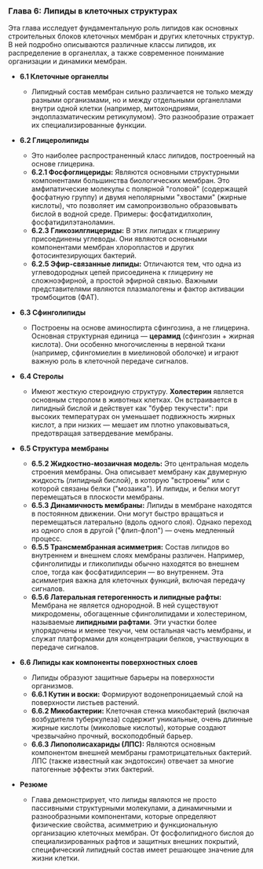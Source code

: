 ### **Глава 6: Липиды в клеточных структурах**

Эта глава исследует фундаментальную роль липидов как основных строительных блоков клеточных мембран и других клеточных структур. В ней подробно описываются различные классы липидов, их распределение в органеллах, а также современное понимание организации и динамики мембран.

*   **6.1 Клеточные органеллы**
    *   Липидный состав мембран сильно различается не только между разными организмами, но и между отдельными органеллами внутри одной клетки (например, митохондриями, эндоплазматическим ретикулумом). Это разнообразие отражает их специализированные функции.

*   **6.2 Глицеролипиды**
    *   Это наиболее распространенный класс липидов, построенный на основе глицерина.
    *   **6.2.1 Фосфоглицериды:** Являются основными структурными компонентами большинства биологических мембран. Это амфипатические молекулы с полярной "головой" (содержащей фосфатную группу) и двумя неполярными "хвостами" (жирные кислоты), что позволяет им самопроизвольно образовывать бислой в водной среде. Примеры: фосфатидилхолин, фосфатидилэтаноламин.
    *   **6.2.3 Гликозилглицериды:** В этих липидах к глицерину присоединены углеводы. Они являются основными компонентами мембран хлоропластов и других фотосинтезирующих бактерий.
    *   **6.2.5 Эфир-связанные липиды:** Отличаются тем, что одна из углеводородных цепей присоединена к глицерину не сложноэфирной, а простой эфирной связью. Важными представителями являются плазмалогены и фактор активации тромбоцитов (ФАТ).

*   **6.3 Сфинголипиды**
    *   Построены на основе аминоспирта сфингозина, а не глицерина. Основная структурная единица — **церамид** (сфингозин + жирная кислота). Они особенно многочисленны в нервной ткани (например, сфингомиелин в миелиновой оболочке) и играют важную роль в клеточной передаче сигналов.

*   **6.4 Стеролы**
    *   Имеют жесткую стероидную структуру. **Холестерин** является основным стеролом в животных клетках. Он встраивается в липидный бислой и действует как "буфер текучести": при высоких температурах он уменьшает подвижность жирных кислот, а при низких — мешает им плотно упаковываться, предотвращая затвердевание мембраны.

*   **6.5 Структура мембраны**
    *   **6.5.2 Жидкостно-мозаичная модель:** Это центральная модель строения мембраны. Она описывает мембрану как двумерную жидкость (липидный бислой), в которую "встроены" или с которой связаны белки ("мозаика"). И липиды, и белки могут перемещаться в плоскости мембраны.
    *   **6.5.3 Динамичность мембраны:** Липиды в мембране находятся в постоянном движении. Они могут быстро вращаться и перемещаться латерально (вдоль одного слоя). Однако переход из одного слоя в другой ("флип-флоп") — очень медленный процесс.
    *   **6.5.5 Трансмембранная асимметрия:** Состав липидов во внутреннем и внешнем слоях мембраны различен. Например, сфинголипиды и гликолипиды обычно находятся во внешнем слое, тогда как фосфатидилсерин — во внутреннем. Эта асимметрия важна для клеточных функций, включая передачу сигналов.
    *   **6.5.6 Латеральная гетерогенность и липидные рафты:** Мембрана не является однородной. В ней существуют микродомены, обогащенные сфинголипидами и холестерином, называемые **липидными рафтами**. Эти участки более упорядочены и менее текучи, чем остальная часть мембраны, и служат платформами для концентрации белков, участвующих в передаче сигналов.

*   **6.6 Липиды как компоненты поверхностных слоев**
    *   Липиды образуют защитные барьеры на поверхности организмов.
    *   **6.6.1 Кутин и воски:** Формируют водонепроницаемый слой на поверхности листьев растений.
    *   **6.6.2 Микобактерии:** Клеточная стенка микобактерий (включая возбудителя туберкулеза) содержит уникальные, очень длинные жирные кислоты (миколовые кислоты), которые создают чрезвычайно прочный, воскоподобный барьер.
    *   **6.6.3 Липополисахариды (ЛПС):** Являются основным компонентом внешней мембраны грамотрицательных бактерий. ЛПС (также известный как эндотоксин) отвечает за многие патогенные эффекты этих бактерий.

*   **Резюме**
    *   Глава демонстрирует, что липиды являются не просто пассивными структурными молекулами, а динамичными и разнообразными компонентами, которые определяют физические свойства, асимметрию и функциональную организацию клеточных мембран. От фосфолипидного бислоя до специализированных рафтов и защитных внешних покрытий, специфический липидный состав имеет решающее значение для жизни клетки.
